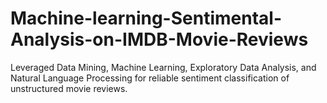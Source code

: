 # Machine-learning-Sentimental-Analysis-on-IMDB-Movie-Reviews
Leveraged Data Mining, Machine Learning, Exploratory Data Analysis, and Natural Language Processing for reliable sentiment classification of unstructured movie reviews.
